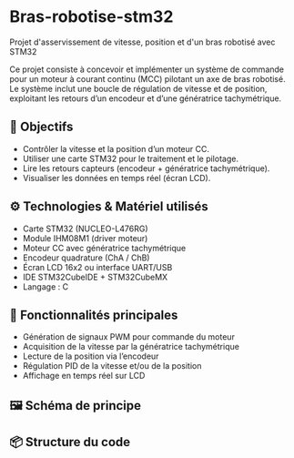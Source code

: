 # Bras-robotise-stm32
Projet d'asservissement de vitesse, position et d'un bras robotisé avec STM32

Ce projet consiste à concevoir et implémenter un système de commande pour un moteur à courant continu (MCC) pilotant un axe de bras robotisé. Le système inclut une boucle de régulation de vitesse et de position, exploitant les retours d’un encodeur et d’une génératrice tachymétrique.

## 🎯 Objectifs
- Contrôler la vitesse et la position d’un moteur CC.
- Utiliser une carte STM32 pour le traitement et le pilotage.
- Lire les retours capteurs (encodeur + génératrice tachymétrique).
- Visualiser les données en temps réel (écran LCD).

## ⚙️ Technologies & Matériel utilisés
- Carte STM32 (NUCLEO-L476RG)
- Module IHM08M1 (driver moteur)
- Moteur CC avec génératrice tachymétrique
- Encodeur quadrature (ChA / ChB)
- Écran LCD 16x2 ou interface UART/USB
- IDE STM32CubeIDE + STM32CubeMX
- Langage : C

## 🧠 Fonctionnalités principales
- Génération de signaux PWM pour commande du moteur
- Acquisition de la vitesse par la génératrice tachymétrique
- Lecture de la position via l’encodeur
- Régulation PID de la vitesse et/ou de la position
- Affichage en temps réel sur LCD

## 🖼️ Schéma de principe


## 📦 Structure du code
